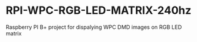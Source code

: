 # RPI-WPC-RGB-LED-MATRIX-240hz
Raspberry PI  B+ project for dispalying WPC DMD images on RGB LED matrix 
